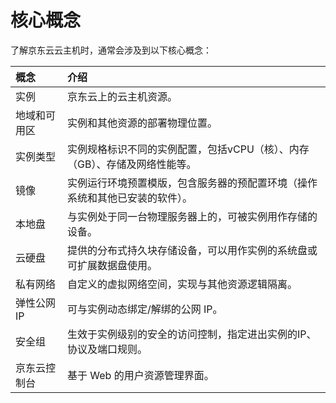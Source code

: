 # 核心概念
了解京东云云主机时，通常会涉及到以下核心概念：

概念|介绍
:---|:---
实例| 京东云上的云主机资源。
地域和可用区|实例和其他资源的部署物理位置。
实例类型|实例规格标识不同的实例配置，包括vCPU（核）、内存（GB）、存储及网络性能等。
镜像|实例运行环境预置模版，包含服务器的预配置环境（操作系统和其他已安装的软件）。
本地盘|与实例处于同一台物理服务器上的，可被实例用作存储的设备。
云硬盘|提供的分布式持久块存储设备，可以用作实例的系统盘或可扩展数据盘使用。
私有网络|自定义的虚拟网络空间，实现与其他资源逻辑隔离。
弹性公网IP| 可与实例动态绑定/解绑的公网 IP。
安全组|生效于实例级别的安全的访问控制，指定进出实例的IP、协议及端口规则。
京东云控制台|基于 Web 的用户资源管理界面。



